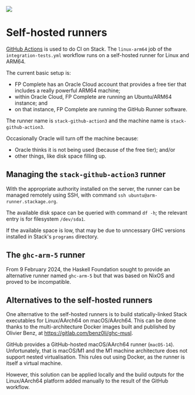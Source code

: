 <div class="hidden-warning"><a href="https://docs.haskellstack.org/"><img src="https://cdn.jsdelivr.net/gh/commercialhaskell/stack/doc/img/hidden-warning.svg"></a></div>

# Self-hosted runners

[GitHub Actions](https://docs.github.com/en/actions) is used to do CI on Stack.
The `linux-arm64` job of the `integration-tests.yml` workflow runs on a
self-hosted runner for Linux and ARM64.

The current basic setup is:

* FP Complete has an Oracle Cloud account that provides a free tier that
  includes a really powerful ARM64 machine;
* within Oracle Cloud, FP Complete are running an Ubuntu/ARM64 instance; and
* on that instance, FP Complete are running the GitHub Runner software.

The runner name is `stack-github-action3` and the machine name is
`stack-github-action3`.

Occasionally Oracle will turn off the machine because:

* Oracle thinks it is not being used (because of the free tier); and/or
* other things, like disk space filling up.

## Managing the `stack-github-action3` runner

With the appropriate authority installed on the server, the runner can be
managed remotely using SSH, with command `ssh ubuntu@arm-runner.stackage.org`.

The available disk space can be queried with command `df -h`; the relevant entry
is for filesystem `/dev/sda1`.

If the available space is low, that may be due to unncessary GHC versions
installed in Stack's `programs` directory.

## The `ghc-arm-5` runner

From 9 February 2024, the Haskell Foundation sought to provide an alternative
runner named `ghc-arm-5` but that was based on NixOS and proved to be
incompatible.

## Alternatives to the self-hosted runners

One alternative to the self-hosted runners is to build statically-linked Stack
executables for Linux/AArch64 on macOS/AArch64. This can be done thanks to
the multi-architecture Docker images built and published by Olivier Benz, at
https://gitlab.com/benz0li/ghc-musl.

GitHub provides a GitHub-hosted macOS/AArch64 runner (`macOS-14`).
Unfortunately, that is macOS/M1 and the M1 machine architecture does not support
nested virtualisation. This rules out using Docker, as the runner is itself a
virtual machine.

However, this solution can be applied locally and the build outputs for the
Linux/AArch64 platform added manually to the result of the GitHub workflow.
